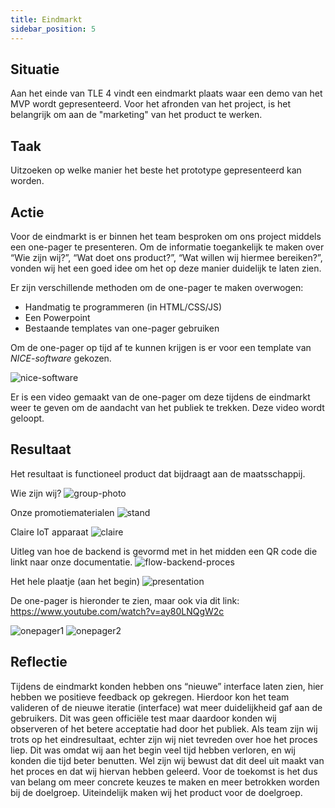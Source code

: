 ```yaml
---
title: Eindmarkt
sidebar_position: 5
---
```


## Situatie
Aan het einde van TLE 4 vindt een eindmarkt plaats waar een demo van het MVP wordt gepresenteerd. Voor het afronden van het project, is het belangrijk om aan de "marketing" van het product te werken. 

## Taak
Uitzoeken op welke manier het beste het prototype gepresenteerd kan worden. 

## Actie
Voor de eindmarkt is er binnen het team besproken om ons project middels een one-pager te presenteren.
Om de informatie toegankelijk te maken over “Wie zijn wij?”, “Wat doet ons product?”, “Wat willen wij hiermee bereiken?”, 
vonden wij het een goed idee om het op deze manier duidelijk te laten zien.

Er zijn verschillende methoden om de one-pager te maken overwogen:
* Handmatig te programmeren (in HTML/CSS/JS)
* Een Powerpoint
* Bestaande templates van one-pager gebruiken

Om de one-pager op tijd af te kunnen krijgen is er voor een template van <i>NICE-software</i> gekozen.

![nice-software](./img/nice-template.png)

Er is een video gemaakt van de one-pager om deze tijdens de eindmarkt weer te geven
om de aandacht van het publiek te trekken. Deze video wordt geloopt.


## Resultaat

Het resultaat is functioneel product dat bijdraagt aan de maatsschappij.

Wie zijn wij?
![group-photo](./img/groepsfoto.jpeg)

Onze promotiematerialen
![stand](./img/stand.jpeg)

Claire IoT apparaat
![claire](./img/casing.jpeg)

Uitleg van hoe de backend is gevormd met in het midden een QR code die linkt naar onze documentatie.
![flow-backend-proces](./img/flow.jpeg)

Het hele plaatje (aan het begin)
![presentation](./img/presentatie.jpeg)

De one-pager is hieronder te zien, maar ook via dit link:
https://www.youtube.com/watch?v=ay80LNQgW2c

![onepager1](./img/afbeelding12-one-pager1.jpg)
![onepager2](./img/afbeelding13-one-pager2.jpg)

## Reflectie

Tijdens de eindmarkt konden hebben ons “nieuwe” interface laten zien, hier hebben we positieve feedback op gekregen.
Hierdoor kon het team valideren of de nieuwe iteratie (interface) wat meer duidelijkheid gaf aan de gebruikers.
Dit was geen officiële test maar daardoor konden wij observeren of het betere acceptatie had door het publiek.
Als team zijn wij trots op het eindresultaat, echter zijn wij niet tevreden over hoe het proces liep. 
Dit was omdat wij aan het begin veel tijd hebben verloren, en wij konden die tijd beter benutten. 
Wel zijn wij bewust dat dit deel uit maakt van het proces en dat wij hiervan hebben geleerd. 
Voor de toekomst is het dus van belang om meer concrete keuzes te maken en meer betrokken worden bij de doelgroep. 
Uiteindelijk maken wij het product voor de doelgroep. 
